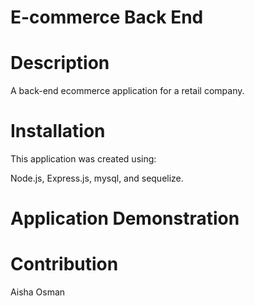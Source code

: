 # E-commerce Back End

# Description

A back-end ecommerce application for a retail company.

# Installation

This application was created using: 

Node.js, Express.js, mysql, and sequelize.

# Application Demonstration


# Contribution

Aisha Osman
